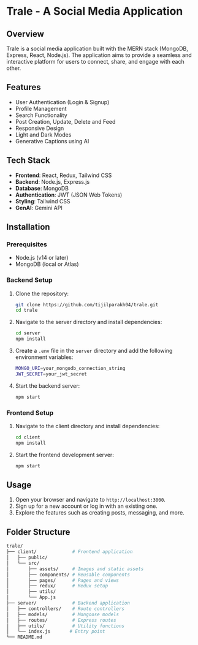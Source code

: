# Trale - A Social Media Application
## Overview

Trale is a social media application built with the MERN stack (MongoDB, Express, React, Node.js). The application aims to provide a seamless and interactive platform for users to connect, share, and engage with each other.

## Features

- User Authentication (Login & Signup)
- Profile Management
- Search Functionality
- Post Creation, Update, Delete and Feed
- Responsive Design
- Light and Dark Modes
- Generative Captions using AI

## Tech Stack

- **Frontend**: React, Redux, Tailwind CSS
- **Backend**: Node.js, Express.js
- **Database**: MongoDB
- **Authentication**: JWT (JSON Web Tokens)
- **Styling**: Tailwind CSS
- **GenAI**: Gemini API

## Installation

### Prerequisites

- Node.js (v14 or later)
- MongoDB (local or Atlas)

### Backend Setup

1. Clone the repository:

    ```sh
    git clone https://github.com/tijilparakh04/trale.git
    cd trale
    ```

2. Navigate to the server directory and install dependencies:

    ```sh
    cd server
    npm install
    ```

3. Create a `.env` file in the `server` directory and add the following environment variables:

    ```sh
    MONGO_URI=your_mongodb_connection_string
    JWT_SECRET=your_jwt_secret
    ```

4. Start the backend server:

    ```sh
    npm start
    ```

### Frontend Setup

1. Navigate to the client directory and install dependencies:

    ```sh
    cd client
    npm install
    ```

2. Start the frontend development server:

    ```sh
    npm start
    ```

## Usage

1. Open your browser and navigate to `http://localhost:3000`.
2. Sign up for a new account or log in with an existing one.
3. Explore the features such as creating posts, messaging, and more.

## Folder Structure

```sh
trale/
├── client/             # Frontend application
│   ├── public/
│   └── src/
│       ├── assets/     # Images and static assets
│       ├── components/ # Reusable components
│       ├── pages/      # Pages and views
│       ├── redux/      # Redux setup
│       ├── utils/
│       └── App.js
├── server/             # Backend application
│   ├── controllers/    # Route controllers
│   ├── models/         # Mongoose models
│   ├── routes/         # Express routes
│   ├── utils/          # Utility functions
│   └── index.js       # Entry point
└── README.md
